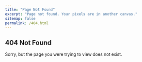 ```yaml
---
title: "Page Not Found"
excerpt: "Page not found. Your pixels are in another canvas."
sitemap: false
permalink: /404.html
---
```


## 404 Not Found

Sorry, but the page you were trying to view does not exist.
